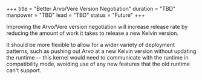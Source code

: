 +++
title = "Better Arvo/Vere Version Negotiation"
duration = "TBD"
manpower = "TBD"
lead = "TBD"
status = "Future"
+++

Improving the Arvo/Vere version negotiation will increase release rate by reducing the amount of work it takes to release a new Kelvin version.

It should be more flexible to allow for a wider variety of deployment patterns, such as pushing out Arvo at a new Kelvin version without updating the runtime -- this kernel would need to communicate with the runtime in compatibility mode, avoiding use of any new features that the old runtime can't support.
